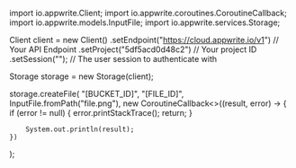 import io.appwrite.Client;
import io.appwrite.coroutines.CoroutineCallback;
import io.appwrite.models.InputFile;
import io.appwrite.services.Storage;

Client client = new Client()
    .setEndpoint("https://cloud.appwrite.io/v1") // Your API Endpoint
    .setProject("5df5acd0d48c2") // Your project ID
    .setSession(""); // The user session to authenticate with

Storage storage = new Storage(client);

storage.createFile(
    "[BUCKET_ID]",
    "[FILE_ID]",
    InputFile.fromPath("file.png"),
    new CoroutineCallback<>((result, error) -> {
        if (error != null) {
            error.printStackTrace();
            return;
        }

        System.out.println(result);
    })
);
